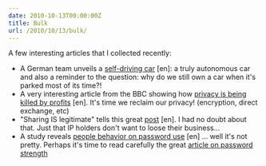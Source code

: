 ```yaml
---
date: 2010-10-13T00:00:00Z
title: Bulk
url: /2010/10/13/bulk/
---
```


A few interesting articles that I collected recently:

* A German team unveils a [self-driving car](http://www.physorg.com/news/2010-10-self-driving-car-unveiled-germany.html "Self-driving made in germany") \[en\]: a truly autonomous car and also a reminder to the question: why do we still own a car when it's parked most of its time?!
* A very interesting article from the BBC showing how [privacy is being killed by profits](http://www.bbc.co.uk/news/technology-11524041 "Profits killing our privacy") \[en\]. It's time we reclaim our privacy! (encryption, direct exchange, etc)
* "Sharing IS legitimate" tells this great [post](http://paigrain.debatpublic.net/?p=1766 "Sharing IS legitimate.") \[en\]. I had no doubt about that. Just that IP holders don't want to loose their business...
* A study reveals [people behavior on password use](http://www.securityweek.com/survey-reveals-how-stupid-people-are-their-passwords "People behavior on password use.") \[en\] ... well it's not pretty. Perhaps it's time to read carefully the great [article on password strength](http://en.wikipedia.org/wiki/Password_strength "Password Strength")
